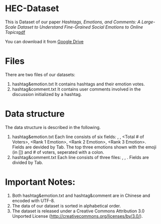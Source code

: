 # HEC-Dataset
This is Dataset of our paper *Hashtags, Emotions, and Comments: A Large-Scale Dataset to Understand Fine-Grained Social Emotions to Online Topics*[pdf](https://polyusmart.net/pdf/ding2020hashtags.pdf)

You can download it from [Google Drive](https://drive.google.com/drive/folders/14Dc-M_KvrV_AXRxIlvqJXBTmH4rNIeqp?usp=sharing)

# Files
There are two files of our datasets:

1. hashtag&emotion.txt
It contains hashtags and their emotion votes.
2. hashtag&comment.txt
It contains user comments involved in the discussion initialized by a hashtag.

# Data structure
The data structure is described in the following.

1. hashtag&emotion.txt
	Each line consists of six fields: <Hashtag ID>, <Hashtag Text>, <Total # of Voters>, <Rank 1 Emotion>, <Rank 2 Emotion>, <Rank 3 Emotion>. Fields are devided by Tab. The top three emotions shown with the emoji (in []) and # of voters, seperated with a colon.
2. hashtag&comment.txt
	Each line consists of three files: <Comment ID>, <Hashtag ID>, <Comment Text>. Fields are divided by Tab.

# Important Notes:
1. Both hashtag&emotion.txt and hashtag&comment are in Chinese and encoded with UTF-8.
2. The data of our dataset is sorted in alphabetical order.
3. The dataset is released under a Creative Commons Attribution 3.0 Unported License (http://creativecommons.org/licenses/by/3.0/).
